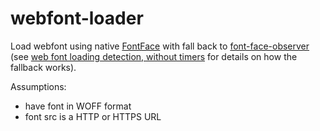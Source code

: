 # webfont-loader

Load webfont using native [FontFace](http://dev.w3.org/csswg/css-font-loading/) with fall back to [font-face-observer](https://www.npmjs.com/package/font-face-observer) (see [web font loading detection, without timers](http://smnh.me/web-font-loading-detection-without-timers/) for details on how the fallback works).

Assumptions:
* have font in WOFF format
* font src is a HTTP or HTTPS URL
